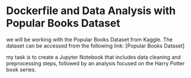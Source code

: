 # Dockerfile and Data Analysis with Popular Books Dataset

we will be working with the Popular Books Dataset from Kaggle. The dataset can be
accessed from the following link: [Popular Books Dataset]

my task is to create a Jupyter Notebook that includes data cleaning and preprocessing steps, followed
by an analysis focused on the Harry Potter book series.
